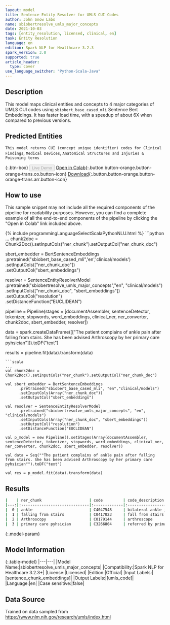 ```yaml
---
layout: model
title: Sentence Entity Resolver for UMLS CUI Codes
author: John Snow Labs
name: sbiobertresolve_umls_major_concepts
date: 2021-10-03
tags: [entity_resolution, licensed, clinical, en]
task: Entity Resolution
language: en
edition: Spark NLP for Healthcare 3.2.3
spark_version: 3.0
supported: true
article_header:
  type: cover
use_language_switcher: "Python-Scala-Java"
---
```


## Description

This model maps clinical entities and concepts to 4 major categories of UMLS CUI codes using `sbiobert_base_cased_mli` Sentence Bert Embeddings. It has faster load time, with a speedup of about 6X when compared to previous versions.

## Predicted Entities

`This model returns CUI (concept unique identifier) codes for Clinical Findings`, `Medical Devices`, `Anatomical Structures and Injuries & Poisoning terms`

{:.btn-box}
<button class="button button-orange" disabled>Live Demo</button>
[Open in Colab](https://colab.research.google.com/github/JohnSnowLabs/spark-nlp-workshop/blob/master/tutorials/Certification_Trainings/Healthcare/3.Clinical_Entity_Resolvers.ipynb){:.button.button-orange.button-orange-trans.co.button-icon}
[Download](https://s3.amazonaws.com/auxdata.johnsnowlabs.com/clinical/models/sbiobertresolve_umls_major_concepts_en_3.2.3_3.0_1633221571574.zip){:.button.button-orange.button-orange-trans.arr.button-icon}

## How to use

This sample snippet may not include all the required components of the pipeline for readability purposes. However, you can find a complete example of all the end-to-end components of the pipeline by clicking the "Open in Colab" link included above.




<div class="tabs-box" markdown="1">
{% include programmingLanguageSelectScalaPythonNLU.html %}
```python
...
chunk2doc = Chunk2Doc().setInputCols("ner_chunk").setOutputCol("ner_chunk_doc")

sbert_embedder = BertSentenceEmbeddings\
     .pretrained("sbiobert_base_cased_mli",'en','clinical/models')\
     .setInputCols(["ner_chunk_doc"])\
     .setOutputCol("sbert_embeddings")

resolver = SentenceEntityResolverModel\
     .pretrained("sbiobertresolve_umls_major_concepts","en", "clinical/models") \
     .setInputCols(["ner_chunk_doc", "sbert_embeddings"]) \
     .setOutputCol("resolution")\
     .setDistanceFunction("EUCLIDEAN")

pipeline = Pipeline(stages = [documentAssembler, sentenceDetector, tokenizer, stopwords, word_embeddings, clinical_ner, ner_converter, chunk2doc, sbert_embedder, resolver])

data = spark.createDataFrame([["The patient complains of ankle pain after falling from stairs. She has been advised Arthroscopy by her primary care pyhsician"]]).toDF("text")

results = pipeline.fit(data).transform(data)
```
```scala
...
val chunk2doc = Chunk2Doc().setInputCols("ner_chunk").setOutputCol("ner_chunk_doc")

val sbert_embedder = BertSentenceEmbeddings
      .pretrained("sbiobert_base_cased_mli", "en","clinical/models")
      .setInputCols(Array("ner_chunk_doc"))
      .setOutputCol("sbert_embeddings")
    
val resolver = SentenceEntityResolverModel
      .pretrained("sbiobertresolve_umls_major_concepts", "en", "clinical/models")
      .setInputCols(Array("ner_chunk_doc", "sbert_embeddings")) 
      .setOutputCol("resolution")
      .setDistanceFunction("EUCLIDEAN")

val p_model = new Pipeline().setStages(Array(documentAssembler, sentenceDetector, tokenizer, stopwords, word_embeddings, clinical_ner, ner_converter, chunk2doc, sbert_embedder, resolver))
    
val data = Seq(""The patient complains of ankle pain after falling from stairs. She has been advised Arthroscopy by her primary care pyhsician"").toDF("text")  

val res = p_model.fit(data).transform(data)
```
</div>

## Results

```bash
|    | ner_chunk                     | code         | code_description                             |
|---:|:------------------------------|:-------------|:---------------------------------------------|
|  0 | ankle                         | C4047548     | bilateral ankle joint pain (finding)         |
|  1 | falling from stairs           | C0417023     | fall from stairs                             |
|  2 | Arthroscopy                   | C0179144     | arthroscope                                  |
|  3 | primary care pyhsician        | C3266804     | referred by primary care physician (finding) |

```

{:.model-param}
## Model Information

{:.table-model}
|---|---|
|Model Name:|sbiobertresolve_umls_major_concepts|
|Compatibility:|Spark NLP for Healthcare 3.2.3+|
|License:|Licensed|
|Edition:|Official|
|Input Labels:|[sentence_chunk_embeddings]|
|Output Labels:|[umls_code]|
|Language:|en|
|Case sensitive:|false|

## Data Source

Trained on data sampled from https://www.nlm.nih.gov/research/umls/index.html
